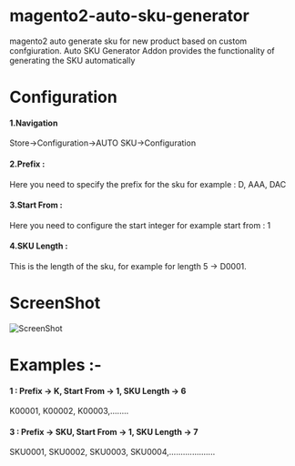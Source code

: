 # magento2-auto-sku-generator
magento2 auto generate sku for new product based on custom confgiuration.
Auto SKU Generator Addon provides the functionality of generating the SKU automatically

# Configuration

#### 1.Navigation
Store->Configuration->AUTO SKU->Configuration

#### 2.Prefix : 

Here you need to specify the prefix for the sku for example : D, AAA, DAC 

#### 3.Start From : 

Here you need to configure the start integer for example start from : 1

#### 4.SKU Length : 

This is the length of the sku, for example for length 5 -> D0001.

# ScreenShot
![ScreenShot](https://i.ibb.co/WGcx0HD/autosku.png)


# Examples :-
#### 1 :  Prefix -> K, Start From -> 1, SKU Length -> 6
K00001, K00002, K00003,........

#### 3 :  Prefix -> SKU, Start From -> 1, SKU Length -> 7
SKU0001, SKU0002, SKU0003, SKU0004,....................